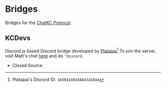 # Bridges

Bridges for the [ChatKC Protocol](/protocol.md).

## KCDevs

Discord.js based Discord bridge developed by [Platapai](https://github.com/L3m0n-Cao)[^1]
To join the server, visit Matt's chat [here](https://stream.mattkc.com/chat/) and do `^discord`.

* Closed Source

<!--- ## ircKC

Node.js based IRC (**I**nternet **R**elay **C**hat) developed by [janLuna#3621](https://github.com/janLuna) [^2]

* Open Source
* [Source Code](https://github.com/janLuna/IRCkc)
*
--->

[^1]: Platapai's Discord ID: ```1030414034484342844```
<!--- [^2] janLuna's Discord ID: ```849010835225444382``` --->
